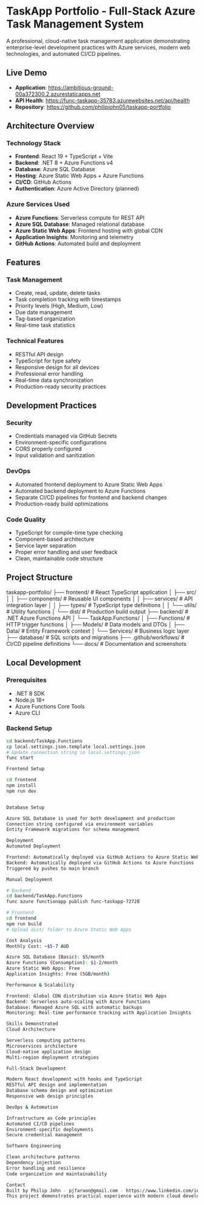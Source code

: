 # TaskApp Portfolio - Full-Stack Azure Task Management System

A professional, cloud-native task management application demonstrating enterprise-level development practices with Azure services, modern web technologies, and automated CI/CD pipelines.

## Live Demo
- **Application**: https://ambitious-ground-00a372300.2.azurestaticapps.net
- **API Health**: https://func-taskapp-35783.azurewebsites.net/api/health
- **Repository**: https://github.com/philipjohn05/taskapp-portfolio

## Architecture Overview

### Technology Stack
- **Frontend**: React 19 + TypeScript + Vite
- **Backend**: .NET 8 + Azure Functions v4
- **Database**: Azure SQL Database
- **Hosting**: Azure Static Web Apps + Azure Functions
- **CI/CD**: GitHub Actions
- **Authentication**: Azure Active Directory (planned)

### Azure Services Used
- **Azure Functions**: Serverless compute for REST API
- **Azure SQL Database**: Managed relational database
- **Azure Static Web Apps**: Frontend hosting with global CDN
- **Application Insights**: Monitoring and telemetry
- **GitHub Actions**: Automated build and deployment

## Features

### Task Management
- Create, read, update, delete tasks
- Task completion tracking with timestamps
- Priority levels (High, Medium, Low)
- Due date management
- Tag-based organization
- Real-time task statistics

### Technical Features
- RESTful API design
- TypeScript for type safety
- Responsive design for all devices
- Professional error handling
- Real-time data synchronization
- Production-ready security practices

## Development Practices

### Security
- Credentials managed via GitHub Secrets
- Environment-specific configurations
- CORS properly configured
- Input validation and sanitization

### DevOps
- Automated frontend deployment to Azure Static Web Apps
- Automated backend deployment to Azure Functions
- Separate CI/CD pipelines for frontend and backend changes
- Production-ready build optimizations

### Code Quality
- TypeScript for compile-time type checking
- Component-based architecture
- Service layer separation
- Proper error handling and user feedback
- Clean, maintainable code structure

## Project Structure

taskapp-portfolio/
├── frontend/                    # React TypeScript application
│   ├── src/
│   │   ├── components/         # Reusable UI components
│   │   ├── services/           # API integration layer
│   │   ├── types/             # TypeScript type definitions
│   │   └── utils/             # Utility functions
│   └── dist/                  # Production build output
├── backend/                    # .NET Azure Functions API
│   └── TaskApp.Functions/
│       ├── Functions/         # HTTP trigger functions
│       ├── Models/            # Data models and DTOs
│       ├── Data/              # Entity Framework context
│       └── Services/          # Business logic layer
├── database/                   # SQL scripts and migrations
├── .github/workflows/         # CI/CD pipeline definitions
└── docs/                      # Documentation and screenshots


## Local Development

### Prerequisites
- .NET 8 SDK
- Node.js 18+
- Azure Functions Core Tools
- Azure CLI

### Backend Setup
```bash
cd backend/TaskApp.Functions
cp local.settings.json.template local.settings.json
# Update connection string in local.settings.json
func start

Frontend Setup

cd frontend
npm install
npm run dev


Database Setup

Azure SQL Database is used for both development and production
Connection string configured via environment variables
Entity Framework migrations for schema management

Deployment
Automated Deployment

Frontend: Automatically deployed via GitHub Actions to Azure Static Web Apps
Backend: Automatically deployed via GitHub Actions to Azure Functions
Triggered by pushes to main branch

Manual Deployment

# Backend
cd backend/TaskApp.Functions
func azure functionapp publish func-taskapp-72728

# Frontend
cd frontend
npm run build
# Upload dist/ folder to Azure Static Web Apps

Cost Analysis
Monthly Cost: ~$5-7 AUD

Azure SQL Database (Basic): $5/month
Azure Functions (Consumption): $1-2/month
Azure Static Web Apps: Free
Application Insights: Free (5GB/month)

Performance & Scalability

Frontend: Global CDN distribution via Azure Static Web Apps
Backend: Serverless auto-scaling with Azure Functions
Database: Managed Azure SQL with automatic backups
Monitoring: Real-time performance tracking with Application Insights

Skills Demonstrated
Cloud Architecture

Serverless computing patterns
Microservices architecture
Cloud-native application design
Multi-region deployment strategies

Full-Stack Development

Modern React development with hooks and TypeScript
RESTful API design and implementation
Database schema design and optimization
Responsive web design principles

DevOps & Automation

Infrastructure as Code principles
Automated CI/CD pipelines
Environment-specific deployments
Secure credential management

Software Engineering

Clean architecture patterns
Dependency injection
Error handling and resilience
Code organization and maintainability

Contact
Built by Philip John - pjfaraon@gmail.com - https://www.linkedin.com/in/pjfaraon/
This project demonstrates practical experience with modern cloud development, full-stack engineering, and enterprise-level software practices.
